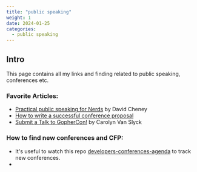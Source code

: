 ```yaml
---
title: "public speaking"
weight: 1
date: 2024-01-25
categories:
  - public speaking
---
```


## Intro

This page contains all my links and finding related to public speaking, conferences etc.


### Favorite Articles:

* [Practical public speaking for Nerds](https://dave.cheney.net/2015/02/17/practical-public-speaking-for-nerds) by David Cheney
* [How to write a successful conference proposal](https://dave.cheney.net/2017/02/12/how-to-write-a-successful-conference-proposal)
* [Submit a Talk to GopherCon!](https://carolynvanslyck.com/blog/2018/12/talk-at-gophercon/) by Carolyn Van Slyck


### How to find new conferences and CFP:

* It's useful to watch this repo [developers-conferences-agenda](https://github.com/scraly/developers-conferences-agenda) to track new conferences.
* 
